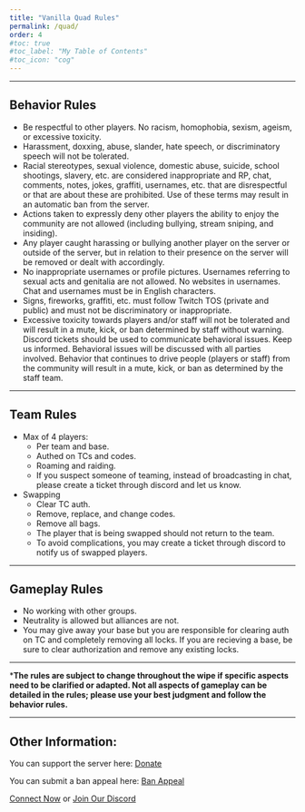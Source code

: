 ```yaml
---
title: "Vanilla Quad Rules"
permalink: /quad/
order: 4
#toc: true
#toc_label: "My Table of Contents"
#toc_icon: "cog"
---
```

<hr color="#22ffcd">

## **Behavior Rules**

- Be respectful to other players. No racism, homophobia, sexism, ageism, or excessive toxicity.
- Harassment, doxxing, abuse, slander, hate speech, or discriminatory speech will not be tolerated.
- Racial stereotypes, sexual violence, domestic abuse, suicide, school shootings, slavery, etc. are considered inappropriate and RP, chat, comments, notes, jokes, graffiti, usernames, etc. that are disrespectful or that are about these are prohibited. Use of these terms may result in an automatic ban from the server.
- Actions taken to expressly deny other players the ability to enjoy the community are not allowed (including bullying, stream sniping, and insiding).
- Any player caught harassing or bullying another player on the server or outside of the server, but in relation to their presence on the server will be removed or dealt with accordingly.
- No inappropriate usernames or profile pictures. Usernames referring to sexual acts and genitalia are not allowed. No websites in usernames. Chat and usernames must be in English characters.
- Signs, fireworks, graffiti, etc. must follow Twitch TOS (private and public) and must not be discriminatory or inappropriate. 
- Excessive toxicity towards players and/or staff will not be tolerated and will result in a mute, kick, or ban determined by staff without warning. Discord tickets should be used to communicate behavioral issues. Keep us informed. Behavioral issues will be discussed with all parties involved. Behavior that continues to drive people (players or staff) from the community will result in a mute, kick, or ban as determined by the staff team.

<hr color="#22ffcd">

## **Team Rules**

- Max of 4 players:
    - Per team and base.
    - Authed on TCs and codes.
    - Roaming and raiding.
    - If you suspect someone of teaming, instead of broadcasting in chat, please create a ticket through discord and let us know.
- Swapping
    - Clear TC auth.
    - Remove, replace, and change codes.
    - Remove all bags.
    - The player that is being swapped should not return to the team.
    - To avoid complications, you may create a ticket through discord to notify us of swapped players.

<hr color="#22ffcd">

## **Gameplay Rules**

- No working with other groups.
- Neutrality is allowed but alliances are not.
- You may give away your base but you are responsible for clearing auth on TC and completely removing all locks. If you are recieving a base, be sure to clear authorization and remove any existing locks.

<hr color="#dab3ff">

***The rules are subject to change throughout the wipe if specific aspects need to be clarified or adapted. Not all aspects of gameplay can be detailed in the rules; please use your best judgment and follow the behavior rules.**

<hr color="#dab3ff">

## **Other Information:**

You can support the server here: [Donate](https://paypal.me/bluejayonmeth)

You can submit a ban appeal here: [Ban Appeal](bit.ly/methodbanappeal)

[Connect Now](steam://connect/135.148.136.142:28018) or [Join Our Discord](https://discord.gg/methodgames)